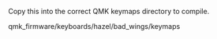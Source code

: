 Copy this into the correct QMK keymaps directory to compile.

qmk_firmware/keyboards/hazel/bad_wings/keymaps
